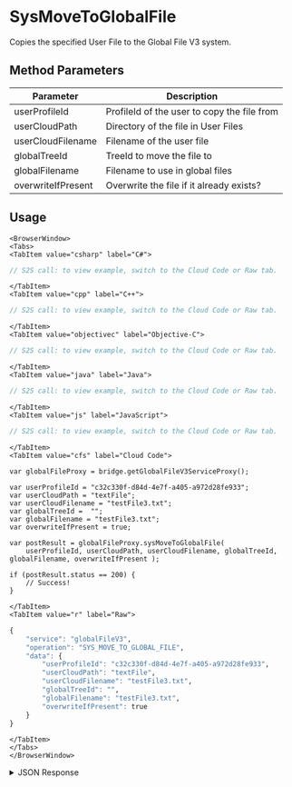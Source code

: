 # SysMoveToGlobalFile

Copies the specified User File to the Global File V3 system.

<PartialServop service_name="globalFileV3" operation_name="SYS_MOVE_TO_GLOBAL_FILE" />

## Method Parameters
Parameter | Description
--------- | -----------
userProfileId | ProfileId of the user to copy the file from
userCloudPath | Directory of the file in User Files
userCloudFilename | Filename of the user file
globalTreeId | TreeId to move the file to
globalFilename | Filename to use in global files
overwriteIfPresent | Overwrite the file if it already exists?

## Usage

```mdx-code-block
<BrowserWindow>
<Tabs>
<TabItem value="csharp" label="C#">
```

```csharp
// S2S call: to view example, switch to the Cloud Code or Raw tab.
```

```mdx-code-block
</TabItem>
<TabItem value="cpp" label="C++">
```

```cpp
// S2S call: to view example, switch to the Cloud Code or Raw tab.
```

```mdx-code-block
</TabItem>
<TabItem value="objectivec" label="Objective-C">
```

```objectivec
// S2S call: to view example, switch to the Cloud Code or Raw tab.
```

```mdx-code-block
</TabItem>
<TabItem value="java" label="Java">
```

```java
// S2S call: to view example, switch to the Cloud Code or Raw tab.
```

```mdx-code-block
</TabItem>
<TabItem value="js" label="JavaScript">
```

```javascript
// S2S call: to view example, switch to the Cloud Code or Raw tab.
```

```mdx-code-block
</TabItem>
<TabItem value="cfs" label="Cloud Code">
```

```cfscript
var globalFileProxy = bridge.getGlobalFileV3ServiceProxy();

var userProfileId = "c32c330f-d84d-4e7f-a405-a972d28fe933";
var userCloudPath = "textFile";
var userCloudFilename = "testFile3.txt";
var globalTreeId =  "";
var globalFilename = "testFile3.txt";
var overwriteIfPresent = true;

var postResult = globalFileProxy.sysMoveToGlobalFile(
    userProfileId, userCloudPath, userCloudFilename, globalTreeId, globalFilename, overwriteIfPresent );

if (postResult.status == 200) {
    // Success!
}
```

```mdx-code-block
</TabItem>
<TabItem value="r" label="Raw">
```

```r
{
	"service": "globalFileV3",
	"operation": "SYS_MOVE_TO_GLOBAL_FILE",
	"data": {
        "userProfileId": "c32c330f-d84d-4e7f-a405-a972d28fe933",
        "userCloudPath": "textFile",
        "userCloudFilename": "testFile3.txt",
        "globalTreeId": "",
        "globalFilename": "testFile3.txt",
        "overwriteIfPresent": true
	}
}
```

```mdx-code-block
</TabItem>
</Tabs>
</BrowserWindow>
```

<details>
<summary>JSON Response</summary>

```json
{
    "status": 200,
    "data": {
        "fileId": "34abacc5-c048-4bcc-a3ce-8eb751a718a6",
        "treeId": "",
        "fileName": "testFile3.txt",
        "contentMd5": "2mmQd5nAOUhpptej1Gf5wA==",
        "fileSize": 20,
        "dateUploaded": 1587695812000,
        "etag": "da69907799c0394869a6d7a3d467f9c0",
        "version": 1,
        "url": "https://api.braincloudservers.com/files/bc/g/21774/f/34abacc5-c048-4bcc-a3ce-8eb751a718a6/V1/testFile3.txt"
    }
}
```
</details>

